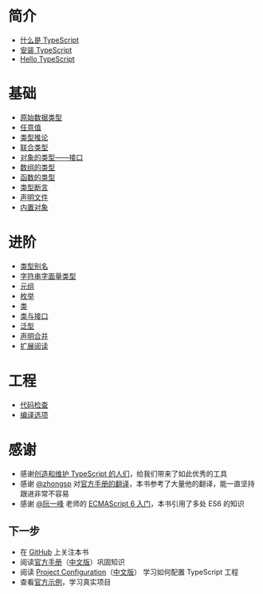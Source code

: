 # 简介
- [什么是 TypeScript](introduction/what-is-typescript.md)
- [安装 TypeScript](introduction/get-typescript.md)
- [Hello TypeScript](introduction/hello-typescript.md)


# 基础
- [原始数据类型](basics/primitive-data-types.md)
- [任意值](basics/any.md)
- [类型推论](basics/type-inference.md)
- [联合类型](basics/union-types.md)
- [对象的类型——接口](basics/type-of-object-interfaces.md)
- [数组的类型](basics/type-of-array.md)
- [函数的类型](basics/type-of-function.md)
- [类型断言](basics/type-assertion.md)
- [声明文件](basics/declaration-files.md)
- [内置对象](basics/built-in-objects.md)

# 进阶
- [类型别名](advanced/type-aliases.md)
- [字符串字面量类型](advanced/string-literal-types.md)
- [元组](advanced/tuple.md)
- [枚举](advanced/enum.md)
- [类](advanced/class.md)
- [类与接口](advanced/class-and-interfaces.md)
- [泛型](advanced/generics.md)
- [声明合并](advanced/declaration-merging.md)
- [扩展阅读](advanced/further-reading.md)


# 工程
- [代码检查](engineering/lint.md)
- [编译选项](engineering/compiler-options.md)

# 感谢
- 感谢[创造和维护 TypeScript 的人们](https://github.com/Microsoft/TypeScript/graphs/contributors)，给我们带来了如此优秀的工具
- 感谢 [@zhongsp](https://github.com/zhongsp/) 对[官方手册的翻译](https://zhongsp.gitbooks.io/typescript-handbook/content/index.html)，本书参考了大量他的翻译，能一直坚持跟进非常不容易
- 感谢 [@阮一峰](http://www.ruanyifeng.com/home.html) 老师的 [ECMAScript 6 入门](http://es6.ruanyifeng.com/)，本书引用了多处 ES6 的知识

## 下一步
- 在 [GitHub](https://github.com/xcatliu/typescript-tutorial) 上关注本书
- 阅读[官方手册](http://www.typescriptlang.org/docs/handbook/basic-types.html)（[中文版](https://zhongsp.gitbooks.io/typescript-handbook/content/)）巩固知识
- 阅读 [Project Configuration](http://www.typescriptlang.org/docs/handbook/tsconfig-json.html)（[中文版](https://zhongsp.gitbooks.io/typescript-handbook/content/doc/handbook/tsconfig.json.html)） 学习如何配置 TypeScript 工程
- 查看[官方示例](http://www.typescriptlang.org/samples/index.html)，学习真实项目


